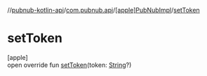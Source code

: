//[pubnub-kotlin-api](../../../index.md)/[com.pubnub.api](../index.md)/[[apple]PubNubImpl](index.md)/[setToken](set-token.md)

# setToken

[apple]\
open override fun [setToken](set-token.md)(token: [String](https://kotlinlang.org/api/latest/jvm/stdlib/kotlin/-string/index.html)?)
